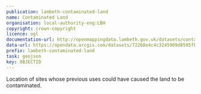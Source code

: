 ```yaml
---
publication: lambeth-contaminated-land
name: Contaminated Land
organisation: local-authority-eng:LBH
copyright: crown-copyright
licence: ogl
documentation-url: http://openmappingdata.lambeth.gov.uk/datasets/contaminated-land
data-url: https://opendata.arcgis.com/datasets/72268e4c4c3245909d8505fbe866906e_0.geojson
prefix: lambeth-contaminated-land
task: geojson
key: OBJECTID
---
```


Location of sites whose previous uses could have caused the land to be contaminated.

